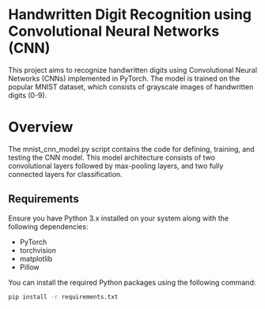 # Handwritten Digit Recognition using Convolutional Neural Networks (CNN)
This project aims to recognize handwritten digits using Convolutional Neural Networks (CNNs) implemented in PyTorch. The model is trained on the popular MNIST dataset, which consists of grayscale images of handwritten digits (0-9).

# Overview
The mnist_cnn_model.py script contains the code for defining, training, and testing the CNN model. This model architecture consists of two convolutional layers followed by max-pooling layers, and two fully connected layers for classification.

## Requirements

Ensure you have Python 3.x installed on your system along with the following dependencies:

- PyTorch
- torchvision
- matplotlib
- Pillow

You can install the required Python packages using the following command:

```bash
pip install -r requirements.txt
